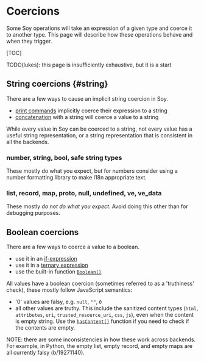 # Coercions

Some Soy operations will take an expression of a given type and coerce it to
another type. This page will describe how these operations behave and when they
trigger.

[TOC]

TODO(lukes): this page is insufficiently exhaustive, but it is a start

## String coercions {#string}

There are a few ways to cause an implicit string coercion in Soy.

*   [print commands](print.md) implicitly coerce their expression to a string
*   [concatenation](expressions.md#plus) with a string will coerce a value to a
    string

While every value in Soy can be coerced to a string, not every value has a
useful string representation, or a string representation that is consistent in
all the backends.

### number, string, bool, safe string types

These mostly do what you expect, but for numbers consider using a number
formatting library to make I18n appropriate text.

### list, record, map, proto, null, undefined, ve, ve_data

These mostly _do not do what you expect_. Avoid doing this other than for
debugging purposes.

## Boolean coercions

There are a few ways to coerce a value to a boolean.

*   use it in an [if-expression](control-flow.md#if)
*   use it in a [ternary expression](expressions.md#ternary-operator)
*   use the built-in function [`Boolean()`](functions.md#Boolean)

All values have a boolean coercion (sometimes referred to as a 'truthiness'
check), these mostly follow JavaScript semantics:

*   '0' values are falsy, e.g. `null`, `""`, `0`
*   all other values are truthy. This include the sanitized content types
    (`html`, `attributes`, `uri`, `trusted_resource_uri`, `css`, `js`), even
    when the content is empty string. Use the
    [`hasContent()`](go/soy-functions#hasContent) function if you need to check
    if the contents are empty.

NOTE: there are some inconsistencies in how these work across backends. For
example, in Python, the empty list, empty record, and empty maps are all
currently falsy (b/19271140).
